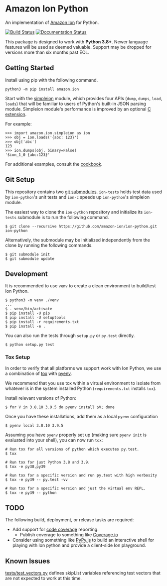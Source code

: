 # Amazon Ion Python
An implementation of [Amazon Ion](https://amazon-ion.github.io/ion-docs/)
for Python.

[![Build Status](https://travis-ci.org/amazon-ion/ion-python.svg?branch=master)](https://travis-ci.org/amazon-ion/ion-python)
[![Documentation Status](https://readthedocs.org/projects/ion-python/badge/?version=latest)](https://ion-python.readthedocs.io/en/latest/?badge=latest)

This package is designed to work with **Python 3.8+**. Newer language features will be used as deemed valuable. Support may be dropped for versions more than six months past EOL. 

## Getting Started

Install using pip with the following command.

```shell
python3 -m pip install amazon.ion
```


Start with the [simpleion](https://ion-python.readthedocs.io/en/latest/amazon.ion.html#module-amazon.ion.simpleion)
module, which provides four APIs (`dump`, `dumps`, `load`, `loads`) that will be familiar to users of Python's
built-in JSON parsing module. Simpleion module's performance is improved by an optional [C extension](https://github.com/amazon-ion/ion-python/blob/master/C_EXTENSION.md).

For example:

```
>>> import amazon.ion.simpleion as ion
>>> obj = ion.loads('{abc: 123}')
>>> obj['abc']
123
>>> ion.dumps(obj, binary=False)
'$ion_1_0 {abc:123}'
```

For additional examples, consult the [cookbook](https://amazon-ion.github.io/ion-docs/guides/cookbook.html).

## Git Setup
This repository contains two [git submodules](https://git-scm.com/docs/git-submodule).
`ion-tests` holds test data used by `ion-python`'s unit tests and `ion-c` speeds up `ion-python`'s simpleion module.

The easiest way to clone the `ion-python` repository and initialize its `ion-tests`
submodule is to run the following command.

```
$ git clone --recursive https://github.com/amazon-ion/ion-python.git ion-python
```

Alternatively, the submodule may be initialized independently from the clone
by running the following commands.

```
$ git submodule init
$ git submodule update
```

## Development
It is recommended to use `venv` to create a clean environment to build/test Ion Python.

```
$ python3 -m venv ./venv
...
$ . venv/bin/activate
$ pip install -U pip
$ pip install -U setuptools
$ pip install -r requirements.txt
$ pip install -e .
```

You can also run the tests through `setup.py` or `py.test` directly.

```
$ python setup.py test
```

### Tox Setup
In order to verify that all platforms we support work with Ion Python, we use a combination
of [tox](http://tox.readthedocs.io/en/latest/) with [pyenv](https://github.com/yyuu/pyenv).

We recommend that you use tox within a virtual environment to isolate from whatever is in the system
installed Python (`requirements.txt` installs `tox`).

Install relevant versions of Python:

```
$ for V in 3.8.10 3.9.5 do pyenv install $V; done
```

Once you have these installations, add them as a local `pyenv` configuration

```
$ pyenv local 3.8.10 3.9.5
```

Assuming you have `pyenv` properly set up (making sure `pyenv init` is evaluated into your shell),
you can now run `tox`:

```
# Run tox for all versions of python which executes py.test.
$ tox

# Run tox for just Python 3.8 and 3.9.
$ tox -e py38,py39

# Run tox for a specific version and run py.test with high verbosity
$ tox -e py39 -- py.test -vv

# Run tox for a specific version and just the virtual env REPL.
$ tox -e py39 -- python
```

## TODO
The following build, deployment, or release tasks are required:

* Add support for [code coverage](http://coverage.readthedocs.io/en/latest/) reporting.
    * Publish coverage to something like [Coverage.io](https://coveralls.io/)
* Consider using something like [PyPy.js](https://github.com/pypyjs/pypyjs) to build an interactive shell for playing
  with Ion python and provide a client-side Ion playground.
  
## Known Issues
[tests/test_vectors.py](https://github.com/amazon-ion/ion-python/blob/master/tests/test_vectors.py#L95) defines skipList variables
referencing test vectors that are not expected to work at this time.
